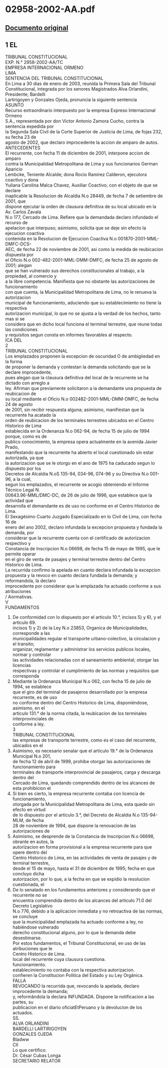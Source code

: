 
02958-2002-AA.pdf
=================
  
[Documento original](https://tc.gob.pe/jurisprudencia/2003/02958-2002-AA.pdf)  
---  
1 EL  
-  
TRIBUNAL CONSTITUCIONAL  
EXP. N.° 2958-2002-AA/TC  
EMPRESA INTERNACIONAL ORMENO  
LIMA  
SENTENCIA DEL TRIBUNAL CONSTITUCIONAL  
En Lima a 30 dias de enero de 2003, reunida la Primera Sala del Tribunal  
Constitucional, integrada por los senores Magistrados Alva Orlandini, Presidente; Bardelli  
Lartirigoyen y Gonzales Ojeda, pronuncia la siguiente sentencia  
ASUNTO  
Recurso extraordinario interpuesto por la empresa Expreso Internacional Ormeno  
S.A., representada por don Victor Antonio Zamora Cucho, contra la sentencia expedida por  
la Segunda Sala Civil de la Corte Superior de Justicia de Lima, de fojas 232, su fecha 23 de  
agosto de 2002, que declaro improcedente la accion de amparo de autos.  
ANTECEDENTES  
El recurrente, con fecha 11 de diciembre de 2001, interpone accion de amparo  
contra la Municipalidad Metropolitana de Lima y sus funcionarios German Aparicio  
Lembcke, Teniente Alcalde; dona Rocio Ramirez Calderon, ejecutora coactivo y dona  
Yuliana Carolina Malca Chavez, Auxiliar Coactivo; con el objeto de que se declare  
inaplicable la Resolucion de Alcaldia N.o 28449, de fecha 7 de setiembre de 2001, que  
dispone ejecutar la orden de clausura definitiva de su local ubicado en la Av. Carlos Zavala  
N.o 177, Cercado de Lima. Refiere que la demandada declaro infundado el recurso de  
apelacion que interpuso; asimismo, solicita que se deje sin efecto la ejecucion coactiva  
contenida en la Resolucion de Ejecucion Coactiva N.o 001870-2001-MML-DMFC-DCS-  
AEC, de fecha 22 de noviembre de 2001, asi como la medida de reubicacion dispuesta por  
el Oficio N.o 002-482-2001-MML-DMM-DMFC, de fecha 25 de agosto de 2001; alegan  
que se han vulnerado sus derechos constitucionales al trabajo, a la propiedad, al comercio y  
a la libre competencia. Manifiesta que no obstante las autorizaciones de funcionamiento  
con que cuenta, la Municipalidad Metropolitana de Lima, no le renueva la autorizacion  
municipal de funcionamiento, aduciendo que su establecimiento no tiene la respectiva  
autorizacion municipal, lo que no se ajusta a la verdad de los hechos, tanto mas si se  
considera que en dicho local funciona el terminal terrestre, que reune todas las condiciones  
y requisitos segun consta en informes favorables al respecto.  
ICA DEL  
2  
TRIBUNAL CONSTITUCIONAL  
Los emplazados proponen la excepcion de oscuridad O de ambigiiedad en la forma  
de proponer la demanda y contestan la demanda solicitando que se la declare improcedente,  
pues alegan que la clausura definitiva del local de la recurrente se ha dictado con arreglo a  
ley. Afirman que previamente solicitaron a la demandante una propuesta de reubicacion de  
su local mediante el Oficio N.o 002482-2001-MML-DMM-DMFC, de fecha 24 de agosto  
de 2001, sin recibir respuesta alguna; asimismo, manifiestan que la recurrente ha acatado la  
orden de reubicacion de los terminales terrestres ubicados en el Centro Historico de Lima  
establecida en la Ordenanza N.o 062-94, de fecha 15 de julio de 1994 porque, como es de  
publico conocimiento, la empresa opera actualmente en la avenida Javier Prado,  
manifestando que la recurrente ha abierto el local cuestionado sin estar autorizada, ya que  
la autorizacion que se le otorgo en el ano de 1975 ha caducado segun lo dispuesto por los  
Decretos de Alcaldia N.oS 135-94, 034-96, 074-96 y su Directiva N.o 001-96, a la cual,  
segun los emplazados, el recurrente se acogio obteniendo el Informe Técnico Legal N.  
00643.96-MML/DMC-DC, de 26 de julio de 1996, que establece que la actividad que  
desarrolla el demandante es de uso no conforme en el Centro Historico de Lima.  
El Sexagésimo Cuarto Juzgado Especializado en lo Civil de Lima, con fecha 16 de  
enero del ano 2002, declaro infundada la excepcion propuesta y fundada la demanda, por  
considerar que la recurrente cuenta con el certificado de autorizacion respectivo y  
Constancia de Inscripcion N.o 06698, de fecha 15 de mayo de 1995, que le permite operar  
en el giro de venta de pasajes y terminal terrestre dentro del Centro Historico de Lima.  
La recurrida confirmo la apelada en cuanto declara infundada la excepcion  
propuesta y la revoco en cuanto declara fundada la demanda; y reformandola, la declaro  
improcedente por considerar que la emplazada ha actuado conforme a sus atribuciones  
/ Aormativas.  
V  
FUNDAMENTOS  
1. De conformidad con lo dispuesto por el articulo 10.°, incisos 5) y 6), y el articulo 69.  
incisos 1) y 2) de la Ley N.o 23853, Organica de Municipalidades, corresponde a las  
municipalidades regular el transporte urbano-colectivo, la circulacion y el transito;  
organizar, reglamentar y administrar los servicios publicos locales, normar y controlar  
las actividades relacionadas con el saneamiento ambiental; otorgar las licencias  
respectivas y controlar el cumplimiento de las normas y requisitos que corresponda  
2. Mediante la Ordenanza Municipal N.o 062, con fecha 15 de julio de 1994, se establece  
que el giro del terminal de pasajeros desarrollado por la empresa recurrente, es de uso  
no conforme dentro del Centro Historico de Lima, disponiéndose, asimismo, en el  
articulo 131.° de la norma citada, la reubicacion de los terminales interprovinciales de  
conforme a ley.  
3  
TRIBUNAL CONSTITUCIONAL  
las empresas de transporte terrestre, como es el caso del recurrente, ubicados en el  
3. Asimismo, es necesario senalar que el articulo 19.° de la Ordenanza Municipal N.o 201,  
de fecha 12 de abril de 1999, prohibe otorgar las autorizaciones de funcionamiento para  
terminales de transporte interprovincial de pasajeros, carga y descarga dentro del  
Cercado de Lima, quedando comprendido dentro de los alcances de esta prohibicion el  
4. Si bien es cierto, la empresa recurrente contaba con licencia de funcionamiento,  
otorgada por la Municipalidad Metropolitana de Lima, esta quedo sin efecto en virtud  
de lo dispuesto por el articulo 3.°, del Decreto de Alcaldia N.o 135-94-MLM, de fecha  
28 de noviembre de 1994, que dispone la renovacion de las autorizaciones de  
5. Asimismo, se desprende de la Constancia de Inscripcion N.o 06698, obrante en autos, la  
autorizacion en forma provisional a la empresa recurrente para que opere dentro del  
Centro Historico de Lima, en las actividades de venta de pasajes y de terminal terrestre,  
desde el 15 de mayo, hasta el 31 de diciembre de 1995; fecha en que concluyo dicha  
autorizacion, por lo que, a la fecha en que se expidio la resolucion cuestionada, el  
6. De lo senalado en los fundamentos anteriores y considerando que el recurrente no se  
encuentra comprendida dentro de los alcances del articulo 71.0 del Decreto Legislativo  
N.o 776, debido a la aplicacion inmediata y no retroactiva de las normas, se concluye  
que la municipalidad emplazada ha actuado conforme a ley, no habiéndose vulnerado  
derecho constitucional alguno, por lo que la demanda debe desestimarse.  
Por estos fundamentos, el Tribunal Constitucional, en uso de las atribuciones que le  
Centro Historico de Lima.  
local del recurrente cuya clausura cuestiona.  
funcionamiento.  
establecimiento no contaba con la respectiva autorizacion.  
confieren la Constitucion Politica del Estado y su Ley Orgânica.  
FALLA  
REVOCANDO la recurrida que, revocando la apelada, declaro improcedente la demanda;  
y, reformândola la declara INFUNDADA. Dispone la notificacion a las partes, su  
publicacion en el diario oficiatEtPeruano y la devolucion de los actuados.  
SS.  
ALVA ORLANDINI  
BARDELLI LARTIRIGOYEN  
GONZALES OJEDA  
Bladww  
Cll  
Lo que certifico:  
Dr. César Cubas Longa  
SECRETARIO RELATOR